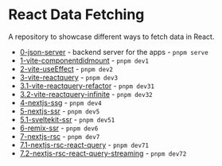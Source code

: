 # React Data Fetching

A repository to showcase different ways to fetch data in React.

- [0-json-server](./apps/0-json-server) - backend server for the apps - `pnpm serve`
- [1-vite-componentdidmount](./apps/1-vite-componentdidmount/) - `pnpm dev1`
- [2-vite-useEffect](./apps/2-vite-useeffect/) - `pnpm dev2`
- [3-vite-reactquery](./apps/3-vite-reactquery/) - `pnpm dev3`
- [3.1-vite-reactquery-refactor](./apps/3.1-vite-reactquery-refactor/) - `pnpm dev31`
- [3.2-vite-reactquery-infinite](./apps/3.2-vite-reactquery-infinite/) - `pnpm dev32`
- [4-nextjs-ssg](./apps/4-nextjs-ssg/) - `pnpm dev4`
- [5-nextjs-ssr](./apps/5-nextjs-ssr/) - `pnpm dev5`
- [5.1-sveltekit-ssr](./apps/5.1-sveltekit-ssr/) - `pnpm dev51`
- [6-remix-ssr](./apps/6-remix-ssr/) - `pnpm dev6`
- [7-nextjs-rsc](./apps/7-nextjs-rsc/) - `pnpm dev7`
- [7.1-nextjs-rsc-react-query](./apps/7.1-nextjs-rsc-react-query/) - `pnpm dev71`
- [7.2-nextjs-rsc-react-query-streaming](./apps/7.2-nextjs-rsc-react-query-streaming/) - `pnpm dev72`
